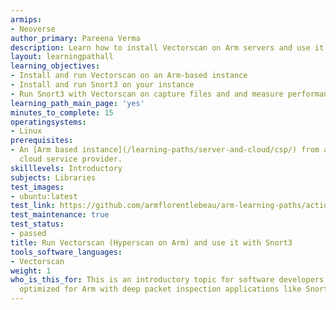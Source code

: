```yaml
---
armips:
- Neoverse
author_primary: Pareena Verma
description: Learn how to install Vectorscan on Arm servers and use it with Snort3
layout: learningpathall
learning_objectives:
- Install and run Vectorscan on an Arm-based instance
- Install and run Snort3 on your instance
- Run Snort3 with Vectorscan on capture files and and measure performance.
learning_path_main_page: 'yes'
minutes_to_complete: 15
operatingsystems:
- Linux
prerequisites:
- An [Arm based instance](/learning-paths/server-and-cloud/csp/) from an appropriate
  cloud service provider.
skilllevels: Introductory
subjects: Libraries
test_images:
- ubuntu:latest
test_link: https://github.com/armflorentlebeau/arm-learning-paths/actions/runs/4312122327
test_maintenance: true
test_status:
- passed
title: Run Vectorscan (Hyperscan on Arm) and use it with Snort3
tools_software_languages:
- Vectorscan
weight: 1
who_is_this_for: This is an introductory topic for software developers using Hyperscan
  optimized for Arm with deep packet inspection applications like Snort on Arm servers.
---
```

